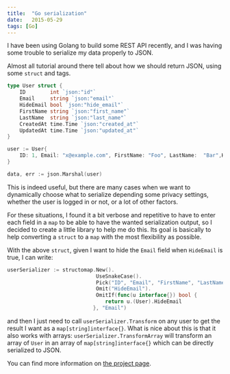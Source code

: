 ```yaml
---
title:  "Go serialization"
date:   2015-05-29
tags: [Go]
---
```


I have been using Golang to build some REST API recently, and I was having some trouble to serialize my data properly to JSON.

Almost all tutorial around there tell about how we should return JSON, using some `struct` and tags.

```go
type User struct {
    ID        int `json:"id"`
    Email     string `json:"email"`
    HideEmail bool `json:"hide_email"`
    FirstName string `json:"first_name"`
    LastName  string `json:"last_name"`
    CreatedAt time.Time `json:"created_at"`
    UpdatedAt time.Time `json:"updated_at"`
}

user := User{
    ID: 1, Email: "x@example.com", FirstName: "Foo", LastName:  "Bar",HideEmail: true
}

data, err := json.Marshal(user)
```

This is indeed useful, but there are many cases when we want to dynamically choose what to serialize depending some privacy settings, whether the user is logged in or not, or a lot of other factors.

For these situations, I found it a bit verbose and repetitive to have to enter each field in a `map` to be able to have the wanted serialization output, so I decided to create a little library to help me do this. Its goal is basically to help converting a `struct` to a `map` with the most flexibility as possible.

With the above `struct`, given I want to hide the `Email` field when `HideEmail` is true, I can write:

```go
userSerializer := structomap.New().
                             UseSnakeCase().
                             Pick("ID", "Email", "FirstName", "LastName").
                             Omit("HideEmail").
                             OmitIf(func(u interface{}) bool {
                                return u.(User).HideEmail
                            }, "Email")
```

and then I just need to call `userSerializer.Transform` on any user to get the result I want as a `map[string]interface{}`. What is nice about this is that it also works with arrays: `userSerializer.TransformArray` will transform an array of `User` in an array of `map[string]interface{}` which can be directly serialized to JSON.

You can find more information on [the project page](https://github.com/danielperezh/structomap).
